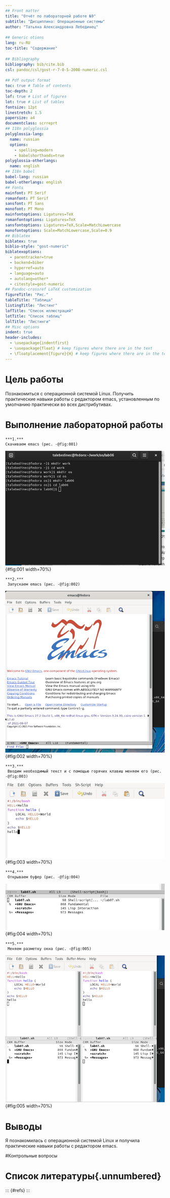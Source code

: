 ```yaml
---
## Front matter
title: "Отчёт по лабораторной работе №9"
subtitle: "Дисциплина: Операционные системы"
author: "Татьяна Александровна Лебединец"

## Generic otions
lang: ru-RU
toc-title: "Содержание"

## Bibliography
bibliography: bib/cite.bib
csl: pandoc/csl/gost-r-7-0-5-2008-numeric.csl

## Pdf output format
toc: true # Table of contents
toc-depth: 2
lof: true # List of figures
lot: true # List of tables
fontsize: 12pt
linestretch: 1.5
papersize: a4
documentclass: scrreprt
## I18n polyglossia
polyglossia-lang:
  name: russian
  options:
	- spelling=modern
	- babelshorthands=true
polyglossia-otherlangs:
  name: english
## I18n babel
babel-lang: russian
babel-otherlangs: english
## Fonts
mainfont: PT Serif
romanfont: PT Serif
sansfont: PT Sans
monofont: PT Mono
mainfontoptions: Ligatures=TeX
romanfontoptions: Ligatures=TeX
sansfontoptions: Ligatures=TeX,Scale=MatchLowercase
monofontoptions: Scale=MatchLowercase,Scale=0.9
## Biblatex
biblatex: true
biblio-style: "gost-numeric"
biblatexoptions:
  - parentracker=true
  - backend=biber
  - hyperref=auto
  - language=auto
  - autolang=other*
  - citestyle=gost-numeric
## Pandoc-crossref LaTeX customization
figureTitle: "Рис."
tableTitle: "Таблица"
listingTitle: "Листинг"
lofTitle: "Список иллюстраций"
lotTitle: "Список таблиц"
lolTitle: "Листинги"
## Misc options
indent: true
header-includes:
  - \usepackage{indentfirst}
  - \usepackage{float} # keep figures where there are in the text
  - \floatplacement{figure}{H} # keep figures where there are in the text
---
```


# Цель работы

Познакомиться с операционной системой Linux. Получить практические навыки работы с редактором emacs, установленным по умолчанию практически во всех дистрибутивах.


# Выполнение лабораторной работы


    ***1.***
    Скачиваем emacs (рис. -@fig:001)
    
![Рис 1 - step 1](image/1.png) {#fig:001 width=70%}

    ***2.***
     Запускаем emacs (рис. -@fig:002)

![Рис 2 - step 2](image/2.png) {#fig:002 width=70%}


    ***3.***
     Вводим необходимый текст и с помощью горячих клавиш меняем его (рис. -@fig:003)
     
![Рис 3 - step 3](image/3.png) {#fig:003 width=70%} 
     
    ***4.***
     Открываем буфер (рис. -@fig:004)
     
![Рис 4 - step 4](image/4.png) {#fig:004 width=70%}

    ***5.***
     Меняем разметку окна (рис. -@fig:005)

![Рис 5 - step 5](image/5.png) {#fig:005 width=70%}

    

# Выводы

Я познакомилась с операционной системой Linux и получила практические навыки работы с редактором emacs.

#Контрольные вопросы


 

# Список литературы{.unnumbered}

::: {#refs}
:::
